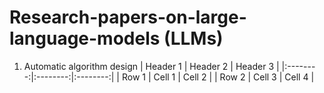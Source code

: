 # Research-papers-on-large-language-models (LLMs)
1. Automatic algorithm design
| Header 1 | Header 2 | Header 3 |
|:--------:|:--------:|:--------:|
| Row 1    |  Cell 1  |  Cell 2  |
| Row 2    |  Cell 3  |  Cell 4  |

